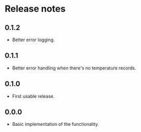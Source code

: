 # Release notes

## 0.1.2

* Better error logging.

## 0.1.1

* Better error handling when there's no temperature records.

## 0.1.0

* First usable release.

## 0.0.0

* Basic implementation of the functionality.
